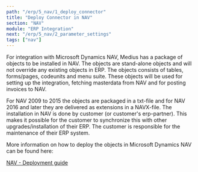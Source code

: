 ```yaml
---
path: "/erp/5_nav/1_deploy_connector"
title: "Deploy Connector in NAV"
section: "NAV"
module: "ERP Integration"
next: "/erp/5_nav/2_parameter_settings"
tags: ["nav"]
---
```


For integration with Microsoft Dynamics NAV, Medius has a package of objects to be installed in NAV. The objects are stand-alone objects and will not override any existing objects in ERP. The objects consists of tables, forms/pages, codeunits and menu suite. These objects will be used for setting up the integration, fetching masterdata from NAV and for posting invoices to NAV.

For NAV 2009 to 2015 the objects are packaged in a txt-file and for NAV 2016 and later they are delivered as extensions in a NAVX-file.
The installation in NAV is done by customer (or customer's erp-partner). This makes it possible for the customer to synchronize this with other upgrades/installation of their ERP. The customer is responsible for the maintenance of their ERP system. 

More information on how to deploy the objects in Microsoft Dynamics NAV can be found here:

[NAV - Deployment guide](https://success.mediusflow.com/documentation/cts-documentation/On-Premise-Connectors/NAV/NAV_technical/NAV_deploymentguide/)
